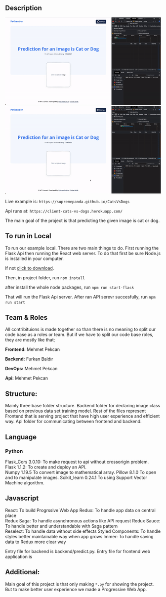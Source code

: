 ## Description

![Predicting an example for cat](./cat.gif)
![Predicting an example for dog](./dog.gif)

Live example is: `https://supremepanda.github.io/CatsVsDogs`

Api runs at: `https://client-cats-vs-dogs.herokuapp.com/`

The main goal of the project is that predicting the given image is cat or dog.

## To run in Local

To run our example local. There are two main things to do. First running the Flask Api then running the
React web server. To do that first be sure Node.js is installed in your computer.

If not <a href="https://nodejs.org/en" target="_blank">click to download</a>.

Then, in project folder, run
`npm install`

after install the whole node packages, run
`npm run start-flask`

That will run the Flask Api server.
After ran API serevr succesfully, run
`npm run start`

## Team & Roles

All contribituions is made together so than there is no meaning to split our code base as a roles or team.
But if we have to split our code base roles, they are mostly like that;

**Frontend:** Mehmet Pekcan

**Backend:** Furkan Baldır

**DevOps:** Mehmet Pekcan

**Api:** Mehmet Pekcan

## Structure:

Mainly three base folder structure.
Backend folder for declaring image class based on previous data set training model.
Rest of the files represent Frontend that is serving project that have high user experience and efficient way.
Api folder for communicating between frontend and backend.

## Language

### Python

Flask_Cors 3.0.10: To make request to api without crossorigin problem.  
Flask 1.1.2: To create and deploy an API.  
Numpy 1.19.5 To convert image to mathematical array.
Pillow 8.1.0 To open and to manipulate images.
Scikit_learn 0.24.1 To using Support Vector Machine algorithm.

## Javascript

React: To build Progrssive Web App
Redux: To handle app data on central place  
Redux Saga: To handle asynchronous actions like API request
Redux Sauce: To handle better and understandable with Saga pattern  
Reselect: To handle data without side effects
Styled Components: To handle styles better maintainable way when app grows
Immer: To handle saving data to Redux more clear way

Entry file for backend is backend/predict.py.
Entry file for frontend web application is

## Additional:

Main goal of this project is that only making `*.py` for showing the project. But to make better user experience we made a Progressive Web App.
